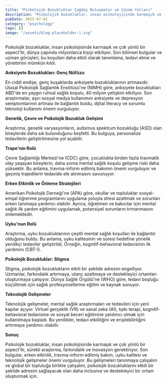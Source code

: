 ```yaml
---
title: "Psikolojik Bozukluklar Çağdaş Buluşmalar ve Çözüm Yolları"
description: "Psikolojik bozukluklar, insan psikolojisinde karmaşık ve çok yönlü bir aspecttir, dünya çapında milyonlarca kişiyi etkiliyor. Son bilimsel bulgular v..."
pubDate: 2025-07-01
category: "psychology"
tags: []
image: "/assets/blog-placeholder-1.svg"
---
```


Psikolojik bozukluklar, insan psikolojisinde karmaşık ve çok yönlü bir aspect'tir, dünya çapında milyonlarca kişiyi etkiliyor. Son bilimsel bulgular ve uzman görüşleri, bu koşulları daha etkili olarak tanımlama, tedavi etme ve yönetimini mümkün kıldı.

**Anksiyete Bozuklukları: Genç Nüfüzu**

En ciddi endişe, genç kuşaklarda anksiyete bozukluklarının artmasıdır. Ulusal Psikolojik Sağlamlık Enstitüsü'ne (NIMH) göre, anksiyete bozuklukları ABD'de en yaygın ruhsal sağlık koşulu, 40 milyon yetişkini etkiliyor. Son araştırmalar, aşırı sosyal medya kullanımını anksiyete ve depresyon semptomlarının artması ile bağlantılı buldu, dijital literacy ve sorumlu teknoloji kullanımı önemi vurguluyor.

**Genetik, Çevre ve Psikolojik Bozukluk Gelişimi**

Araştırma, genetik varyasyonların, autismus spektrum bozukluğu (ASD) olan bireylerde daha sık bulunduğunu keşfetti. Bu bulguya, personalize tedavilerin geliştirilmesine yol açabilir.

**Trape'nin Rolü**

Çevre Sağlamlığı Merkezi'ne (CDC) göre, çocuklukta birden fazla travmatik olay yaşayan bireylerin, daha sonra mental sağlık koşulu gelişme riski daha yüksektir. Bu anlama, travma-inform edilmiş bakımın önemi vurguluyor ve geçmiş trajedilerin tedavide ele alınmasını savunuyor.

**Erken Etkinlik ve Önleme Stratejileri**

Amerikan Psikolojik Derneği'ne (APA) göre, okullar ve topluluklar sosyal-emşal öğrenme programlarını uygulama yoluyla stresi azaltmak ve sorunları erken tanımaya yardımcı olabilir. Ayrıca, öğretmen ve bakıcılar için mental sağlık ilk yardım eğitimini uygulamak, potansiyel sorunların tırmanmasını önlemektedir.

**Uyku'nun Rolü**

Araştırma, uyku bozukluklarının çeşitli mental sağlık koşulları ile bağlantılı olduğunu buldu. Bu anlama, uyku kalitesinin ve süresi hedefine yönelik yenilikçi tedaviler geliştirildi, Örneğin, kognitif-behavioral tedavisinin ilk yardımını (CBT-I).

**Psikolojik Bozukluklar: Stigma**

Stigma, psikolojik bozuklukların etkili bir şekilde adresini engelliyor. Uzmanlar, farkındalık artırmaya, utanç azaltmaya ve destekleyici ortamları oluşturmaya çalışıyor. Dünya Sağlık Örgütü'ne (WHO) göre, tedavi boşluğu küçültmek için sağlık profesyonellerine eğitim ve kaynak sunuyor.

**Teknolojik Gelişmeler**

Teknolojik gelişmeler, mental sağlık araştırmaları ve tedavileri için yeni kapılar açıyor. Virtuel gerçeklik (VR) ve sanal zeka (AI), tıpkı terapi, kognitif-behavioral tedavisine ve sosyal beceri eğitimine yardımcı olmak için kullanılmaya başladı. Bu yenilikler, tedavi etkililiğini ve erişilebilirliğini artırmaya yardımcı olabilir.

**Sonuç**

Psikolojik bozukluklar, insan psikolojisinde karmaşık ve çok yönlü bir aspect'tir, sürekli araştırma, farkındalık ve inovasyon gerektiriyor. Son bulgular, erken etkinlik, travma-inform edilmiş bakım, uyku kalitesi ve teknolojik gelişmeler önemi vurguluyor. Bu gelişmeleri tanınmaya çalışalım ve global bir topluluğa birlikte çalışalım, psikolojik bozukluklarını etkili bir şekilde adresini sağlayacak olan daha inclusive ve destekleyici bir ortam oluşturmak için.
